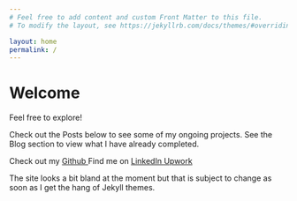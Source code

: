 ```yaml
---
# Feel free to add content and custom Front Matter to this file.
# To modify the layout, see https://jekyllrb.com/docs/themes/#overriding-theme-defaults

layout: home
permalink: /
---
```


<h1>Welcome</h1>

Feel free to explore!

Check out the Posts below to see some of my ongoing projects. See the Blog section to view what I have already completed.

Check out my <a href="https://github.com/jhein420"> Github </a>
Find me on <a href="https://www.linkedin.com/"> LinkedIn </a>
 <a href="https://www.upwork.com/freelancers/~016268a23082c944f8"> Upwork </a> 

The site looks a bit bland at the moment but that is subject to change as soon as I get 
the hang of Jekyll themes.


